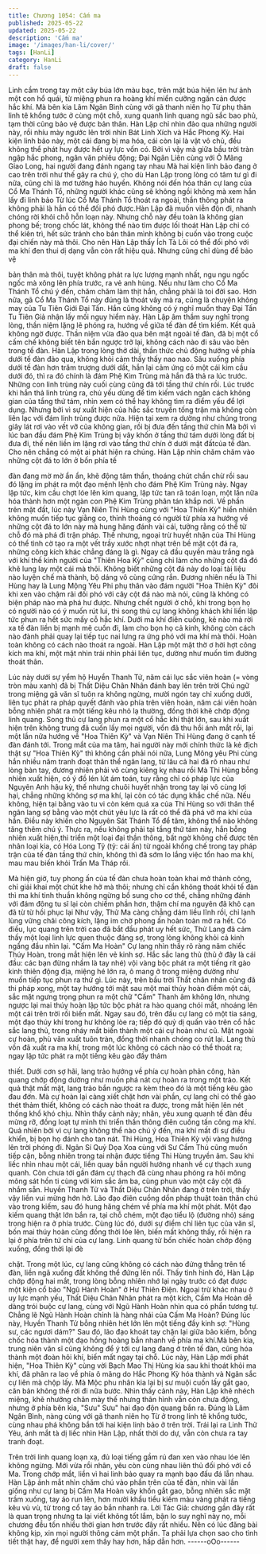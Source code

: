 ```yaml
---
title: Chương 1054: Cấm ma
published: 2025-05-22
updated: 2025-05-22
description: 'Cấm ma'
image: '/images/han-li/cover/'
tags: [HanLi]
category: HanLi
draft: false
---
```


Linh cầm trong tay một cây búa lớn màu bạc, trên mặt búa hiện
lên hư ảnh một con hổ quái, từ miệng phun ra hoàng khí miển
cưỡng ngăn cản được hắc khí. Mà bên kia Lâm Ngân Bình cùng
với gã thanh niên họ Từ phụ thân linh tê khổng tước ở cùng một
chỗ, xung quanh linh quang ngũ sắc bao phủ, tạm thời cũng bảo
vệ được bản thân.
Hàn Lập chỉ nhìn đảo qua những người này, rồi nhíu mày ngước
lên trời nhìn Bát Linh Xích và Hắc Phong Kỳ.
Hai kiện linh bảo này, một cái đang bị ma hóa, cái còn lại là vật vô
chủ, đều không thể phát huy được hết uy lực vốn có. Bởi vì vậy
mà giữa bầu trời tràn ngập hắc phong, ngân văn phiêu động; Đại
Ngân Liên cùng với Ô Mãng Giao Long, hai người đang đánh
ngang tay nhau
Mà hai kiện linh bảo đang ở cao trên trời như thế gây ra chú ý,
cho dù Han Lập trong lòng có tâm tư gì đi nữa, cũng chỉ là mơ
tưởng hảo huyền. Không nói đến hóa thân cự lang của Cổ Ma
Thánh Tổ, những người khác cũng sẽ không ngồi không mà xem
hắn lấy đi linh bảo
Từ lúc Cổ Ma Thánh Tổ thoát ra ngoài, thần thông phát ra không
phải là hắn có thể đối phó được.Hàn Lập đã muốn viễn độn đi,
nhanh chóng rời khỏi chỗ hỗn loạn này. Nhưng chỗ này đều toàn
là không gian phong bế; trong chốc lát, không thể nào tìm được
lối thoát
Hàn Lập chỉ có thể kiên trì, hết sức tránh cho bản thân mình
không bị cuốn vào trong cuộc đại chiến này mà thôi.
Cho nên Hàn Lập thấy Ích Tà Lôi có thể đối phó với ma khí đen
thui dị dạng vẫn còn rất hiệu quả. Nhưng cũng chỉ dùng để bảo vệ

bản thân mà thôi, tuyệt không phát ra lực lượng mạnh nhất, ngu
ngu ngốc ngốc mà xông lên phía trước, ra vẻ anh hùng.
Nếu như làm cho Cổ Ma Thánh Tổ chú ý đến, chăm chăm làm thịt
hắn, chẳng phải là toi đời sao.
Hơn nữa, gã Cổ Ma Thánh Tổ này đúng là thoát vây mà ra, cũng
là chuyện không may của Tu Tiên Giới Đại Tấn. Hắn cũng không
có ý nghĩ muốn thay Đại Tấn Tu Tiên Giả nhận lấy mối nguy hiểm
này.
Hàn Lập âm thầm suy nghĩ trong lòng, thần niệm lặng lẽ phóng
ra, hướng về giữa tế đàn để tìm kiếm.
Kết quả không ngờ được. Thần niệm vừa đảo qua bên mặt ngoài
tế đàn, đã bị một cổ cấm chế không biết tên bắn ngược trở lại,
không cách nào đi sâu vào bên trong tế đàn.
Hàn Lập trong lòng thở dài, thần thức chủ động hướng về phía
dưới tế đàn đảo qua, không khỏi cảm thấy thấy nao nao.
Sâu xuống phía dưới tế đàn hơn trăm trượng dưới dất, hắn lại
cảm ứng có một cái kim cầu dưới đó, thì ra đó chính là đám Phệ
Kim Trùng mà hắn đã thả ra lúc trước.
Những con linh trùng này cuối cùng cũng đã tới tầng thứ chín rồi.
Lúc trước khi hắn thả linh trùng ra, chủ yếu dùng để tìm kiếm
vách ngăn cách không gian của tầng thứ tám, nhìn xem có thể
hay không tìm ra điểm yếu để lợi dụng. Nhưng bởi vì sự xuất hiện
của hắc sắc truyền tống trận mà không còn liên lạc với đám linh
trùng được nữa. Hiện tại xem ra dường như chúng trong giây lát
rơi vào vết vỡ của không gian, rồi bị đưa đến tầng thứ chin
Mà bởi vì lúc ban đầu đám Phệ Kim Trùng bị vây khốn ở tầng thứ
tám dưới lòng đất bị đưa đi, thế nên liền im lặng rơi vào tầng thứ
chín ở dưới mặt đấtcủa tế đàn. Cho nên chẳng có một ai phát
hiện ra chúng.
Hàn Lập nhìn chăm chăm vào những cột đá to lớn ở bốn phía tế

đàn đang mờ mờ ẩn ẩn, khẽ động tâm thần, thoáng chút chần
chừ rồi sau đó lặng im phát ra một đạo mệnh lệnh cho đám Phệ
Kim Trùng này.
Ngay lập tức, kim cầu chợt lóe lên kim quang, lập tức tan rã toán
loạn, một lần nữa hóa thành hơn một ngàn con Phệ Kim Trùng
phân tán khắp nơi.
Về phần trên mặt đất, lúc này Vạn Niên Thi Hùng cùng với "Hoa
Thiên Kỳ" hiển nhiên không muốn tiếp tục giằng co, thỉnh thoảng
có người từ phía xa hướng về những cột đá to lớn này mà hung
hăng đánh vài cái, tưởng rằng có thể từ chỗ đó mà phá đi trận
pháp. Thế nhưng, ngoại trừ huyết nhận của Thi Hùng có thể tình
cờ tạo ra một vết trầy xước nhợt nhạt trên bề mặt cột đá ra,
những công kích khác chẳng đáng là gì.
Ngay cả đầu quyền màu trắng ngà với khí thế kinh người của
"Thiên Hoa Kỳ" cũng chỉ làm cho những cột đá đó khẽ lung lay
một cái mà thôi.
Không biết những cột đá này do loại tài liệu nào luyện chế mà
thành, bộ dáng vô cùng cứng rắn.
Đương nhiên nếu là Thi Hùng hay là Lung Mộng Yêu Phi phụ
thân vào đám người "Hoa Thiên Kỳ" đôi khi xen vào chậm rãi đối
phó với cây cột đá nào mà nói, cũng là không có biện pháp nào
mà phá hư được.
Nhưng chết người ở chỗ, khi trong bọn họ có người nào có ý
muốn rút lui, thì song thủ cự lang không khách khí liền lập tức
phun ra hết sức mấy cỗ hắc khí. Dưới ma khí điên cuồng, kẻ nào
mà rời xa tế đàn liền bị mạnh mẽ cuốn đi, làm cho bọn họ cả kinh,
không còn cách nào đành phải quay lại tiếp tục nai lưng ra ứng
phó với ma khí mà thôi.
Hoàn toàn không có cách nào thoát ra ngoài.
Hàn Lập một mặt thờ ơ hời hợt công kích ma khí, một mặt nhìn
trái nhìn phải liên tục, dường như muốn tìm đường thoát thân.

Lúc này dưới sự yểm hộ Huyền Thanh Tử, năm cái lục sắc viên
hoàn (= vòng tròn màu xanh) đã bị Thất Diệu Chân Nhân đánh
bay lên trên trời
Chú ngữ trong miệng gã văn sĩ tuôn ra không ngừng, mười ngón
tay chỉ xuống dưới, liên tục phát ra pháp quyết đánh vào phía trên
viên hoàn, năm cái viên hoàn bỗng nhiên phát ra một tiếng kêu
nhỏ lạ thường, đồng thời khẽ chớp động linh quang.
Song thủ cự lang phun ra một cổ hắc khí thật lớn, sau khi xuất
hiện trên không trung đã cuốn lấy mọi người, vốn đã thu hồi ánh
mắt rồi, lại một lần nữa hướng về "Hoa Thiên Kỳ" và Vạn Niên Thi
Hùng đang ở cạnh tế đàn đánh tới.
Trong mắt của ma tâm, hai người này mới chính thức là kẻ địch
thật sự
"Hoa Thiên Kỳ" thì không cần phải nói nữa, Lung Mông yêu Phi
cùng hắn nhiều năm tranh đoạt thân thể ngân lang, từ lâu cả hai
đã rõ nhau như lòng bàn tay, đương nhiên phải vô cùng kiêng kỵ
nhau rồi
Mà Thi Hùng bỗng nhiên xuất hiện, có ý đồ lén lút ám toán, tuy
rằng chỉ có pháp lực của Nguyên Anh hậu kỳ, thế nhưng chuôi
huyết nhận trong tay lại vô cùng lợi hại, chẳng những không sợ
ma khí, lại còn có tác dụng khắc chế nữa.
Nếu không, hiện tại bằng vào tu vi còn kém quá xa của Thi Hùng
so với thân thể ngân lang sợ bằng vào một chút yêu lực là rất có
thể đã phá vỡ ma khí của hắn.
Điều này khiến cho Nguyên Sát Thánh Tổ để tâm, không thể nào
không tăng thêm chú ý.
Thực ra, nếu không phải tại tầng thứ tám này, hắn bỗng nhiên
xuất hiện,thi triển một loại đại thần thông, bất ngờ không chế
được tên nhân loại kia, có Hóa Long Tỷ (tỷ: cái ấn) từ ngoài
khống chế trong tay pháp trận của tế đàn tầng thứ chín, không thì
đã sớm lo lắng việc tổn hao ma khí, mau mau biến khỏi Trấn Ma
Tháp rồi.

Mà hiện giờ, tuy phong ấn của tế đàn chưa hoàn toàn khai mở
thành công, chỉ giải khai một chút khe hở mà thôi; nhưng chỉ cần
không thoát khỏi tế đàn thì ma khí tinh thuần không ngừng bổ
sung cho cơ thể, chẳng những đánh với đám đông tu sĩ lại còn
chiếm phần hơn, thậm chí ma nguyên đã khô cạn đã từ từ hồi
phục lại
Như vậy, Thử Ma càng chẳng dám liều lĩnh rồi, chỉ lạnh lùng vững
chãi công kích, lặng im chờ phong ấn hoàn toàn mở ra hết.
Có điều, lục quang trên trời cao đã bắt đầu phát uy hết sức, Thử
Lang đã cảm thấy một loại linh lực quen thuộc đáng sợ, trong
lòng không khỏi cả kinh ngẩng đầu nhìn lại.
"Cấm Ma Hoàn"
Cự lang nhìn thấy rõ ràng năm chiếc Thúy Hoàn, trong mắt hiện
lên vẻ kinh sợ. Hắc sắc lang thủ (thủ ở đây là cái đầu: các bạn
đừng nhầm là tay nhé) vội vàng bộc phát ra một tiếng rít gào kinh
thiên động địa, miệng hé lớn ra, ô mang ở trong miệng dường
như muốn tiếp tục phun ra thứ gì.
Lúc này, trên bầu trời Thất chân nhân cũng đã thi pháp xong, một
tay hướng tới mặt sau một mai thúy hoàn điểm một cái, sắc mặt
ngưng trọng phun ra một chữ "Cấm"
Thanh âm không lớn, nhưng ngược lại mai thúy hoàn lập tức bộc
phát ra hào quang chói mắt, nhoáng lên một cái trên trời rồi biến
mất.
Ngay sau đó, trên đầu cự lang có một tia sáng, một đạo thúy khí
trong hư không lòe ra; tiếp đó quỷ dị quấn vào trên cổ hắc sắc
lang thủ, trong nháy mắt biến thành một cái cự hoàn như cũ.
Mặt ngoài cự hoàn, phù văn xuất tuôn tràn, đồng thời nhanh
chóng co rút lại.
Lang thủ vốn đã xuất ra ma khí, trong một lúc không có cách nào
có thể thoát ra; ngay lập tức phát ra một tiếng kêu gào đầy thảm

thiết.
Dưới cơn sợ hãi, lang trảo hướng về phía cự hoàn phản công,
hàn quang chớp động dường như muốn phá nát cự hoàn ra trong
một trảo.
Kết quả thật mất mặt, lang trảo bắn ngược ra kèm theo đó là một
tiếng kêu gào đau đớn. Mà cự hoàn lại càng xiết chặt hơn vài
phần, cự lang chỉ có thể gào thét thảm thiết, không có cách nào
thoát ra được, trong mắt hiện lên nét thống khổ khó chịu.
Nhìn thấy cảnh này; nhân, yêu xung quanh tế đàn đều mừng rỡ,
đồng loạt tự mình thi triển thần thông điên cuồng tấn công ma khí.
Quả nhiên bởi vì cự lang không thể nào chú ý đến, ma khí mất đi
sự điều khiển, bị bọn họ đánh cho tan nát. Thi Hùng, Hoa Thiên
Kỳ vội vàng hướng lên trời phóng đi.
Ngân Sí Quỷ Dọa Xoa cùng với Sư Cầm Thú cũng muốn tiếp cận,
bỗng nhiên trong tai nhận được tiếng Thi Hùng truyền âm. Sau
khi liếc nhìn nhau một cái, liền quay bắn người hướng nhanh về
cự thạch xung quanh.
Còn chưa tới gần đám cự thạch đã cùng nhau phóng ra hôi mông
mông sát hồn ti cùng với kim sắc âm ba, cùng phun vào một cây
cột đã nhắm sẵn.
Huyền Thanh Tử và Thất Diệu Chân Nhân đang ở trên trời, thấy
vậy liền vui mừng hớn hở. Lão đạo điên cuồng dồn pháp thuật
toàn thân chú vào trong kiếm, sau đó hung hăng chém về phía
ma khí một phát.
Một đạo kiếm quang thật lớn bắn ra, tại chỗ chém, một đạo tiểu lộ
(đường nhỏ) sáng trong hiện ra ở phía trước.
Cùng lúc đó, dưới sự điểm chỉ liên tục của văn sĩ, bốn mai thúy
hoàn cũng đồng thời lóe lên, biến mất không thấy, rồi hiện ra lại ở
phía trên tứ chi của cự lang.
Linh quang từ bốn chiếc hoàn chớp động xuống, đồng thời lại đè

chặt. Trong một lúc, cự lang cũng không có cách nào đứng thẳng
trên tế đàn, liền ngã xuống đất không thể đứng lên nổi.
Thấy tình hình đó, Hàn Lập chớp động hai mắt, trong lòng bỗng
nhiên nhớ lại ngày trước có đạt được một kiện cổ bảo "Ngũ Hành
Hoàn" ở Hư Thiên Điện.
Ngoại trừ khác nhau ở uy lực mạnh yếu, Thất Diệu Chân Nhân
phát ra một kích, Cấm Ma Hoàn dễ dàng trói buộc cự lang, cùng
với Ngũ Hành Hoàn nhìn qua có phần tương tự. Chẳng lẽ Ngũ
Hành Hoàn chính là hàng nhái của Cấm Ma Hoàn?
Đúng lúc này, Huyền Thanh Tử bỗng nhiên hét lớn lên một tiếng
đầy kinh sợ:
"Hùng sư, các ngươi dám?"
Sau đó, lão đạo khoát tay chặn lại giữa bảo kiếm, bỗng chốc hóa
thành một đạo hồng hoàng bắn nhanh về phía ma khí.Mà bên kia,
trung niên văn sĩ cũng không để ý tới cự lang đang ở trên tế đàn,
cũng hóa thành một đoàn hôi khí, biến mất ngay tại chỗ.
Lúc này, Hàn Lập mới phát hiện, "Hoa Thiên Kỳ" cùng vời Bạch
Mao Thị Hùng kia sau khi thoát khỏi ma khí, đã phân ra lao về
phía ô mãng do Hắc Phong Kỳ hóa thành và Ngân sắc cự liên mà
chộp lấy.
Mà Mộc phu nhân kia lại bị sư muội cuốn lấy gắt gao, căn bản
không thể rời đi nữa bước.
Nhìn thấy cảnh này, Hàn Lập khẽ nhéch miệng, khẽ nhướng chân
mày thế nhưng thân hình vẫn còn chưa động, nhưng ở phía bên
kia, "Sưu" Sưu" hai đạo độn quang bắn ra.
Đúng là Lâm Ngân Bình, nàng cùng với gã thanh niên họ Từ ở
trong linh tê khổng tước, cùng nhau phá không bắn tới hai kiện
linh bảo ở trên trời.
Trái lại ra Linh Thử Yêu, ánh mắt tà dị liếc nhìn Hàn Lập, nhất thời
do dự, vẫn còn chưa ra tay tranh đoạt.

Trên trời linh quang loạn xạ, đủ loại tiếng gầm rú đan xen vào
nhau lóe lên không ngừng. Mới vừa rồi nhân, yêu còn cùng nhau
liên thủ đối phó với cổ Ma. Trong chớp mắt, liền vì hai linh bảo
quay ra mạnh bạo đấu đá lẫn nhau.
Hàn Lập ánh mắt nhìn chăm chú vào phần trên của tế đàn, nhìn
vài lần giống như cự lang bị Cấm Ma Hoàn vây khốn gắt gao,
bỗng nhiên sắc mặt trầm xuống, tay áo run lên, hơn mười khẩu
tiểu kiếm màu vàng phát ra tiếng kêu vù vù, từ trong cổ tay áo
bắn nhanh ra.
Lời Tác Giả: chương gần đây rất là quan trọng nhưng ta lại viết
không tốt lắm, bận lo suy nghĩ này nọ, mỗi chương đều tốn nhiều
thời gian hơn trước đây rất nhiều. Nên có lúc đăng bài không kịp,
xin mọi người thông cảm một phần. Ta phải lựa chọn sao cho tình
tiết thật hay, để người xem thấy hay hơn, hấp dẫn hơn.
------oOo------
